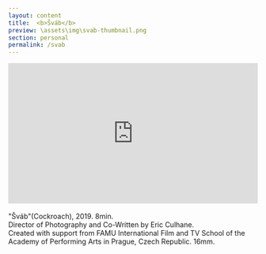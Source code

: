 ```yaml
---
layout: content
title:  <b>Šváb</b>
preview: \assets\img\svab-thumbnail.png
section: personal
permalink: /svab
---
```


<div style="padding:56.31% 0 0 0;position:relative;"><iframe src="https://player.vimeo.com/video/326200777?h=4a46c2830b&title=0&byline=0&portrait=0" style="position:absolute;top:0;left:0;width:100%;height:100%;" frameborder="0" allow="autoplay; fullscreen; picture-in-picture" allowfullscreen></iframe></div><script src="https://player.vimeo.com/api/player.js"></script>

<br>
"Šváb"(Cockroach), 2019. 8min. <br>
Director of Photography and Co-Written by Eric Culhane. <br>
Created with support from FAMU International Film and TV School of the Academy of Performing Arts in Prague, Czech Republic. 16mm.